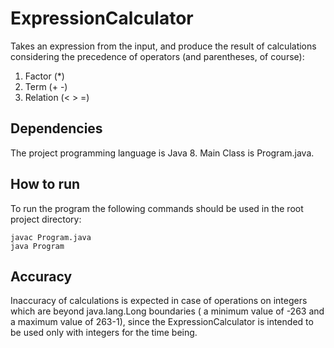 # ExpressionCalculator

Takes an expression from the input, and produce
the result of calculations considering the precedence of operators (and parentheses, of course):
1. Factor (*)
2. Term (+ -)
3. Relation (< > =)


## Dependencies

The project programming language is Java 8. 
Main Class is Program.java. 


## How to run

To run the program the following commands should be used in the root project directory:

`javac Program.java`
<br/>
`java Program`


## Accuracy

Inaccuracy of calculations is expected in case of operations on integers which are beyond 
java.lang.Long boundaries ( a minimum value of -263 and a maximum value of 263-1), since
the ExpressionCalculator is intended to be used only with integers for the time being. 
